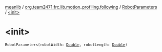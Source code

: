 [meanlib](../../index.md) / [org.team2471.frc.lib.motion_profiling.following](../index.md) / [RobotParameters](index.md) / [&lt;init&gt;](./-init-.md)

# &lt;init&gt;

`RobotParameters(robotWidth: `[`Double`](https://kotlinlang.org/api/latest/jvm/stdlib/kotlin/-double/index.html)`, robotLength: `[`Double`](https://kotlinlang.org/api/latest/jvm/stdlib/kotlin/-double/index.html)`)`